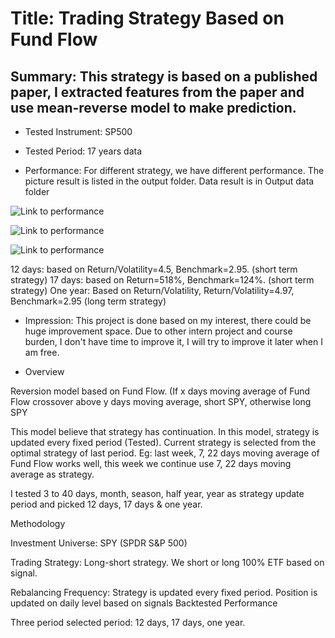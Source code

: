 # Title: Trading Strategy Based on Fund Flow

## Summary: This strategy is based on a published paper, I extracted features from the paper and use mean-reverse model to make prediction. 

+ Tested Instrument: SP500 

+ Tested Period: 17 years data

+ Performance: For different strategy, we have different performance. The picture result is listed in the output folder. Data result is in Output data folder

![Link to performance ](https://github.com/ZishuoLi/Trading-Strategy-Based-On-Fund-Flow/tree/master/Output/17_ans.png)

![Link to performance ](https://github.com/ZishuoLi/Trading-Strategy-Based-On-Fund-Flow/tree/master/Output/12_ans.png)

![Link to performance ](https://github.com/ZishuoLi/Trading-Strategy-Based-On-Fund-Flow/tree/master/Output/1year_ans.png)


12 days: based on Return/Volatility=4.5, Benchmark=2.95. (short term strategy)
17 days: based on Return=518%, Benchmark=124%. (short term strategy)
One year: Based on Return/Volatility, Return/Volatility=4.97, Benchmark=2.95 (long term strategy)


+ Impression: This project is done based on my interest, there could be huge improvement space. Due to other intern project and course burden, I don't have time to improve it, I will try to improve it later when I am free.


+ Overview


Reversion model based on Fund Flow. 
(If x days moving average of Fund Flow crossover above y days moving average, short SPY, otherwise long SPY

This model believe that strategy has continuation. In this model, strategy is updated every fixed period (Tested). Current strategy is selected from the optimal strategy of last period. Eg: last week, 7, 22 days moving average of Fund Flow works well, this week we continue use 7, 22 days moving average as strategy. 

I tested 3 to 40 days, month, season, half year, year as strategy update period and picked 12 days, 17 days & one year. 

Methodology

Investment Universe: SPY (SPDR S&P 500)

Trading Strategy: Long-short strategy. We short or long 100% ETF based on signal. 
	
Rebalancing Frequency: Strategy is updated every fixed period. Position is updated on daily level based on signals 
Backtested Performance

   Three period selected period: 12 days, 17 days, one year.

 
               




